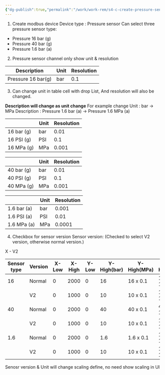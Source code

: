 ```yaml
---
{"dg-publish":true,"permalink":"/work/work-rem/s4-c-create-pressure-sensor/"}
---
```



1. Create modbus device
Device type : Pressure sensor
Can select three pressure sensor type: 
- Pressure 16 bar (g)
- Pressure 40 bar (g)
- Pressure 1.6 bar (a)

2. Pressure sensor channel only show  unit & resolution

| Description         | Unit | Resolution |
| ------------------- | ---- | ---------- |
| Pressure 16 bar(g) | bar  | 0.1        | 

3. Can change  unit in table cell with drop List, And resolution will also be changed.

**Description will change as unit change**
For example change Unit : bar -> MPa
Description :  Pressure 1.6 bar (a)  -> Pressure 1.6 MPa (a)

|            | Unit | Resolution |
| ---------- | ---- | ---------- |
| 16 bar (g) | bar  | 0.01       |
| 16 PSI (g) | PSI  | 0.1       |
| 16 MPa (g) | MPa  | 0.001      |


|            | Unit | Resolution |
| ---------- | ---- | ---------- |
| 40 bar (g) | bar  | 0.01       |
| 40 PSI (g) | PSI  | 0.1       |
| 40 MPa (g) | MPa  | 0.001      |

|             | Unit | Resolution |
| ----------- | ---- | ---------- |
| 1.6 bar (a) | bar  | 0.001      |
| 1.6 PSI (a) | PSI  | 0.01       |
| 1.6 MPa (a) | MPa  | 0.0001     |

4. Checkbox for sensor version 
Sensor version:   (Checked to select V2 version, otherwise normal version.)

X - V2 

| Sensor type | Version | X-Low | X-High | Y-Low | Y-High(bar) | Y-High(MPa) | Y-High(PSI)  |
| ----------- | ------- | ----- | ------ | ----- | ----------- | ----------- | ------------ |
| 16          | Normal  | 0     | 2000   | 0     | 16          | 16 x 0.1    | 16 x 14.503     | 
|             | V2      | 0     | 1000   | 0     | 10          | 10 x 0.1    | 10 x 14.503     |
| 40          | Normal  | 0     | 2000   | 0     | 40          | 40 x 0.1    | 40 x 14.503     |
|             | V2      | 0     | 1000   | 0     | 10          | 10 x 0.1    | 10 x 14.503     |
| 1.6         | Normal  | 0     | 2000   | 0     | 1.6         | 1.6 x 0.1   | 1.6 x 14.503 |
|             | V2      | 0     | 1000   | 0     | 10          | 10 x 0.1    | 10 x 14.503     |
Senosr version & Unit will change scaling define, no need show scaling in UI